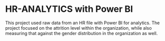 # HR-ANALYTICS with Power BI
This project used raw data from an HR file with Power BI for analytics. 
The project focused on the attrition level within the organization, while also measuring that against the gender distribution in the organization as well.
